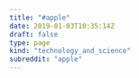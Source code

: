 ```yaml
---
title: "#apple"
date: 2019-01-03T10:35:14Z
draft: false
type: page
kind: "technology_and_science"
subreddit: "apple"
---
```

